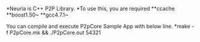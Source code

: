*Neuria is C++ P2P Library.
*To use this, you are required 
**ccache
**boost1.50~
**gcc4.7.1~

You can compile and execute P2pCore Sample App with below line.
*make -f P2pCore.mk && ./P2pCore.out 54321
